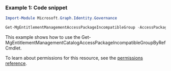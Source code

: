 ### Example 1: Code snippet

```powershellImport-Module Microsoft.Graph.Identity.Governance

Get-MgEntitlementManagementAccessPackageIncompatibleGroup -AccessPackageId $accessPackageId
```
This example shows how to use the Get-MgEntitlementManagementCatalogAccessPackageIncompatibleGroupByRef Cmdlet.
To learn about permissions for this resource, see the [permissions reference](/graph/permissions-reference).

